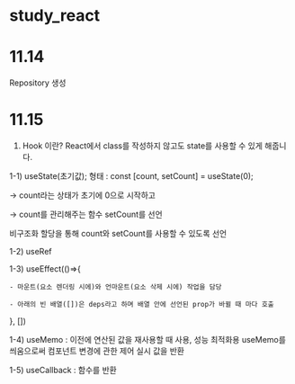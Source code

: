 # study_react

# 11.14
Repository 생성

# 11.15
1. Hook 이란?
React에서 class를 작성하지 않고도 state를 사용할 수 있게 해줍니다.

1-1)
useState(초기값);
형태 : const [count, setCount] = useState(0);

-> count라는 상태가 초기에 0으로 시작하고

-> count를 관리해주는 함수 setCount를 선언

비구조화 할당을 통해 count와 setCount를 사용할 수 있도록 선언

1-2)
useRef

1-3)
useEffect(()=>{
    
    - 마운트(요소 렌더링 시에)와 언마운트(요소 삭제 시에) 작업을 담당
    
    - 아래의 빈 배열([])은 deps라고 하며 배열 안에 선언된 prop가 바뀔 때 마다 호출
}, [])

1-4)
useMemo : 이전에 연산된 값을 재사용할 때 사용, 성능 최적화용
useMemo를 씌움으로써 컴포넌트 변경에 관한 제어 실시
값을 반환

1-5)
useCallback : 
함수를 반환
